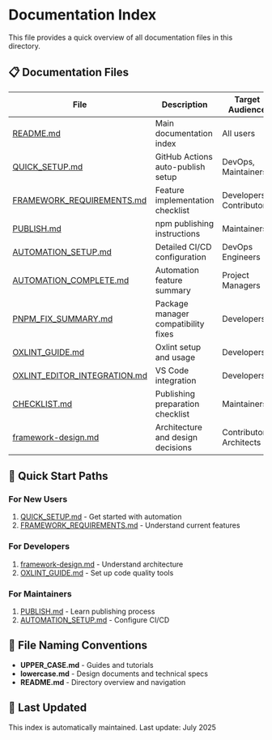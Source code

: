 # Documentation Index

This file provides a quick overview of all documentation files in this directory.

## 📋 Documentation Files

| File                                                         | Description                         | Target Audience          |
| ------------------------------------------------------------ | ----------------------------------- | ------------------------ |
| [README.md](README.md)                                       | Main documentation index            | All users                |
| [QUICK_SETUP.md](QUICK_SETUP.md)                             | GitHub Actions auto-publish setup   | DevOps, Maintainers      |
| [FRAMEWORK_REQUIREMENTS.md](FRAMEWORK_REQUIREMENTS.md)       | Feature implementation checklist    | Developers, Contributors |
| [PUBLISH.md](PUBLISH.md)                                     | npm publishing instructions         | Maintainers              |
| [AUTOMATION_SETUP.md](AUTOMATION_SETUP.md)                   | Detailed CI/CD configuration        | DevOps Engineers         |
| [AUTOMATION_COMPLETE.md](AUTOMATION_COMPLETE.md)             | Automation feature summary          | Project Managers         |
| [PNPM_FIX_SUMMARY.md](PNPM_FIX_SUMMARY.md)                   | Package manager compatibility fixes | Developers               |
| [OXLINT_GUIDE.md](OXLINT_GUIDE.md)                           | Oxlint setup and usage              | Developers               |
| [OXLINT_EDITOR_INTEGRATION.md](OXLINT_EDITOR_INTEGRATION.md) | VS Code integration                 | Developers               |
| [CHECKLIST.md](CHECKLIST.md)                                 | Publishing preparation checklist    | Maintainers              |
| [framework-design.md](framework-design.md)                   | Architecture and design decisions   | Contributors, Architects |

## 🎯 Quick Start Paths

### For New Users

1. [QUICK_SETUP.md](QUICK_SETUP.md) - Get started with automation
2. [FRAMEWORK_REQUIREMENTS.md](FRAMEWORK_REQUIREMENTS.md) - Understand current features

### For Developers

1. [framework-design.md](framework-design.md) - Understand architecture
2. [OXLINT_GUIDE.md](OXLINT_GUIDE.md) - Set up code quality tools

### For Maintainers

1. [PUBLISH.md](PUBLISH.md) - Learn publishing process
2. [AUTOMATION_SETUP.md](AUTOMATION_SETUP.md) - Configure CI/CD

## 📝 File Naming Conventions

- **UPPER_CASE.md** - Guides and tutorials
- **lowercase.md** - Design documents and technical specs
- **README.md** - Directory overview and navigation

## 🔄 Last Updated

This index is automatically maintained. Last update: July 2025
